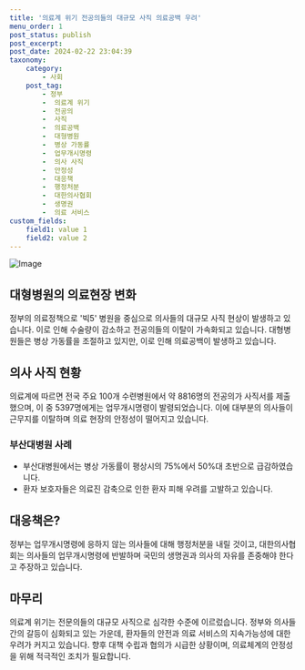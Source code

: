 ```yaml
---
title: '의료계 위기 전공의들의 대규모 사직 의료공백 우려'
menu_order: 1
post_status: publish
post_excerpt: 
post_date: 2024-02-22 23:04:39
taxonomy:
    category:
        - 사회
    post_tag:
        - 정부
        -  의료계 위기
        -  전공의
        -  사직
        -  의료공백
        -  대형병원
        -  병상 가동률
        -  업무개시명령
        -  의사 사직
        -  안정성
        -  대응책
        -  행정처분
        -  대한의사협회
        -  생명권
        -  의료 서비스
custom_fields:
    field1: value 1
    field2: value 2
---
```


![Image](https://imgnews.pstatic.net/image/082/2024/02/21/0001256719_001_20240221183804271.jpg?type=w647)

## 대형병원의 의료현장 변화
정부의 의료정책으로 '빅5' 병원을 중심으로 의사들의 대규모 사직 현상이 발생하고 있습니다. 이로 인해 수술량이 감소하고 전공의들의 이탈이 가속화되고 있습니다. 대형병원들은 병상 가동률을 조절하고 있지만, 이로 인해 의료공백이 발생하고 있습니다.
## 의사 사직 현황
의료계에 따르면 전국 주요 100개 수련병원에서 약 8816명의 전공의가 사직서를 제출했으며, 이 중 5397명에게는 업무개시명령이 발령되었습니다. 이에 대부분의 의사들이 근무지를 이탈하며 의료 현장의 안정성이 떨어지고 있습니다.
### 부산대병원 사례
- 부산대병원에서는 병상 가동률이 평상시의 75%에서 50%대 초반으로 급감하였습니다.
- 환자 보호자들은 의료진 감축으로 인한 환자 피해 우려를 고발하고 있습니다.
## 대응책은?
정부는 업무개시명령에 응하지 않는 의사들에 대해 행정처분을 내릴 것이고, 대한의사협회는 의사들의 업무개시명령에 반발하며 국민의 생명권과 의사의 자유를 존중해야 한다고 주장하고 있습니다.
## 마무리
의료계 위기는 전문의들의 대규모 사직으로 심각한 수준에 이르렀습니다. 정부와 의사들 간의 갈등이 심화되고 있는 가운데, 환자들의 안전과 의료 서비스의 지속가능성에 대한 우려가 커지고 있습니다. 향후 대책 수립과 협의가 시급한 상황이며, 의료체계의 안정성을 위해 적극적인 조치가 필요합니다.
